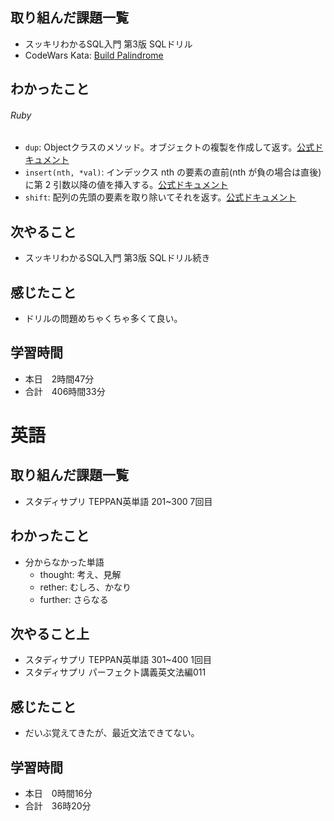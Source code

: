 ## 取り組んだ課題一覧
- スッキリわかるSQL入門 第3版 SQLドリル
- CodeWars Kata: [Build Palindrome](https://www.codewars.com/kata/58942f9175f2c78f4b000108/ruby)
## わかったこと
###### Ruby
- `dup`: Objectクラスのメソッド。オブジェクトの複製を作成して返す。[公式ドキュメント](https://docs.ruby-lang.org/ja/latest/method/Object/i/clone.html)
- `insert(nth, *val)`: インデックス nth の要素の直前(nth が負の場合は直後)に第 2 引数以降の値を挿入する。[公式ドキュメント](https://docs.ruby-lang.org/ja/latest/class/Array.html#I_INSERT)
- `shift`: 配列の先頭の要素を取り除いてそれを返す。[公式ドキュメント](https://docs.ruby-lang.org/ja/latest/class/Array.html#I_SHIFT)
## 次やること
- スッキリわかるSQL入門 第3版 SQLドリル続き
## 感じたこと
- ドリルの問題めちゃくちゃ多くて良い。
## 学習時間
- 本日　2時間47分
- 合計　406時間33分


# 英語
## 取り組んだ課題一覧
- スタディサプリ TEPPAN英単語 201~300 7回目
## わかったこと
- 分からなかった単語
    - thought: 考え、見解
    - rether: むしろ、かなり
    - further: さらなる
## 次やること上
- スタディサプリ TEPPAN英単語 301~400 1回目
- スタディサプリ パーフェクト講義英文法編011
## 感じたこと
- だいぶ覚えてきたが、最近文法できてない。
## 学習時間
- 本日　0時間16分
- 合計　36時20分